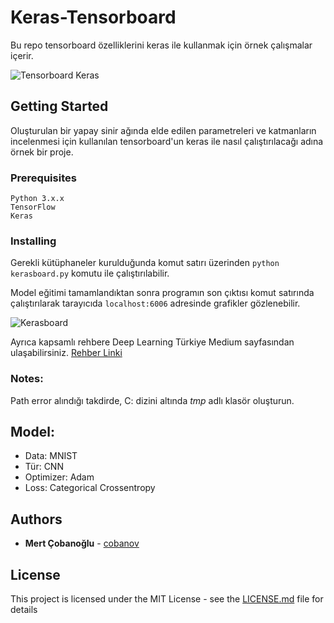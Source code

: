 # Keras-Tensorboard

Bu repo tensorboard özelliklerini keras ile kullanmak için örnek çalışmalar içerir.

![Tensorboard Keras](https://media.giphy.com/media/1pA8T9iMWWnOg7Kuej/giphy.gif)

## Getting Started

Oluşturulan bir yapay sinir ağında elde edilen parametreleri ve katmanların incelenmesi için kullanılan tensorboard'un keras ile nasıl çalıştırılacağı adına örnek bir proje.

### Prerequisites

```
Python 3.x.x
TensorFlow
Keras
```

### Installing
Gerekli kütüphaneler kurulduğunda komut satırı üzerinden `python kerasboard.py` komutu ile çalıştırılabilir.

Model eğitimi tamamlandıktan sonra programın son çıktısı komut satırında çalıştırılarak tarayıcıda `localhost:6006` adresinde grafikler gözlenebilir.

![Kerasboard](https://media.giphy.com/media/7zxZ8mOddFwZvTZJoa/giphy.gif)

Ayrıca kapsamlı rehbere Deep Learning Türkiye Medium sayfasından ulaşabilirsiniz. 
[Rehber Linki](https://medium.com/deep-learning-turkiye/tensorboard-başlangıç-rehberi-198ea522b01) 

### Notes:
Path error alındığı takdirde, C: dizini altında *tmp* adlı klasör oluşturun.

## Model:
* Data: MNIST
* Tür: CNN
* Optimizer: Adam
* Loss: Categorical Crossentropy

## Authors

* **Mert Çobanoğlu** - [cobanov](https://github.com/cobanov)

## License

This project is licensed under the MIT License - see the [LICENSE.md](LICENSE.md) file for details


